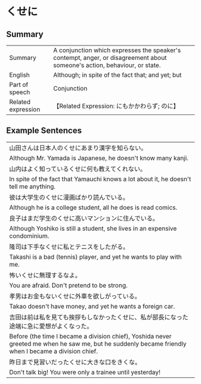 # くせに

## Summary

<table><tr>   <td>Summary</td>   <td>A conjunction which expresses the speaker's contempt, anger, or disagreement about someone's action, behaviour, or state.</td></tr><tr>   <td>English</td>   <td>Although; in spite of the fact that; and yet; but</td></tr><tr>   <td>Part of speech</td>   <td>Conjunction</td></tr><tr>   <td>Related expression</td>   <td>【Related Expression: にもかかわらず; のに】</td></tr></table>

## Example Sentences

<table><tr><td>山田さんは日本人のくせにあまり漢字を知らない。</td></tr><tr><td>Although Mr. Yamada is Japanese, he doesn't know many kanji.</td></tr><tr><td>山内はよく知っているくせに何も教えてくれない。</td></tr><tr><td>In spite of the fact that Yamauchi knows a lot about it, he doesn't tell me anything.</td></tr><tr><td>彼は大学生のくせに漫画ばかり読んでいる。</td></tr><tr><td>Although he is a college student, all he does is read comics.</td></tr><tr><td>良子はまだ学生のくせに高いマンションに住んでいる。</td></tr><tr><td>Although Yoshiko is still a student, she lives in an expensive condominium.</td></tr><tr><td>隆司は下手なくせに私とテニスをしたがる。</td></tr><tr><td>Takashi is a bad (tennis) player, and yet he wants to play with me.</td></tr><tr><td>怖いくせに無理するなよ。</td></tr><tr><td>You are afraid. Don't pretend to be strong.</td></tr><tr><td>孝男はお金もないくせに外車を欲しがっている。</td></tr><tr><td>Takao doesn't have money, and yet he wants a foreign car.</td></tr><tr><td>吉田は前は私を見ても挨拶もしなかったくせに、私が部長になった途端に急に愛想がよくなった。</td></tr><tr><td>Before (the time I became a division chief), Yoshida never greeted me when he saw me, but he suddenly became friendly when I became a division chief.</td></tr><tr><td>昨日まで見習いだったくせに大きな口をきくな。</td></tr><tr><td>Don't talk big! You were only a trainee until yesterday!</td></tr></table>

